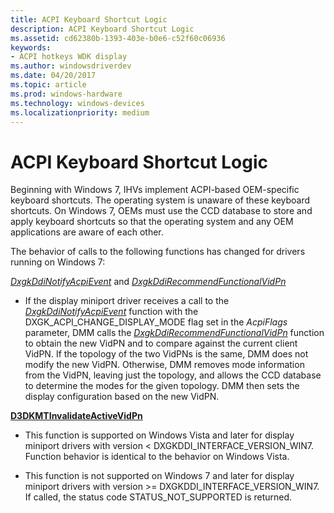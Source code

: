 ```yaml
---
title: ACPI Keyboard Shortcut Logic
description: ACPI Keyboard Shortcut Logic
ms.assetid: cd62380b-1393-403e-b0e6-c52f60c06936
keywords:
- ACPI hotkeys WDK display
ms.author: windowsdriverdev
ms.date: 04/20/2017
ms.topic: article
ms.prod: windows-hardware
ms.technology: windows-devices
ms.localizationpriority: medium
---
```


# ACPI Keyboard Shortcut Logic


Beginning with Windows 7, IHVs implement ACPI-based OEM-specific keyboard shortcuts. The operating system is unaware of these keyboard shortcuts. On Windows 7, OEMs must use the CCD database to store and apply keyboard shortcuts so that the operating system and any OEM applications are aware of each other.

The behavior of calls to the following functions has changed for drivers running on Windows 7:

<span id="DxgkDdiNotifyAcpiEvent_and_DxgkDdiRecommendFunctionalVidPn"></span><span id="dxgkddinotifyacpievent_and_dxgkddirecommendfunctionalvidpn"></span><span id="DXGKDDINOTIFYACPIEVENT_AND_DXGKDDIRECOMMENDFUNCTIONALVIDPN"></span>[*DxgkDdiNotifyAcpiEvent*](https://msdn.microsoft.com/library/windows/hardware/ff559695) and [*DxgkDdiRecommendFunctionalVidPn*](https://msdn.microsoft.com/library/windows/hardware/ff559775)  
-   If the display miniport driver receives a call to the [*DxgkDdiNotifyAcpiEvent*](https://msdn.microsoft.com/library/windows/hardware/ff559695) function with the DXGK\_ACPI\_CHANGE\_DISPLAY\_MODE flag set in the *AcpiFlags* parameter, DMM calls the [*DxgkDdiRecommendFunctionalVidPn*](https://msdn.microsoft.com/library/windows/hardware/ff559775) function to obtain the new VidPN and to compare against the current client VidPN. If the topology of the two VidPNs is the same, DMM does not modify the new VidPN. Otherwise, DMM removes mode information from the VidPN, leaving just the topology, and allows the CCD database to determine the modes for the given topology. DMM then sets the display configuration based on the new VidPN.

<span id="D3DKMTInvalidateActiveVidPn"></span><span id="d3dkmtinvalidateactivevidpn"></span><span id="D3DKMTINVALIDATEACTIVEVIDPN"></span>[**D3DKMTInvalidateActiveVidPn**](https://msdn.microsoft.com/library/windows/hardware/ff547023)  
-   This function is supported on Windows Vista and later for display miniport drivers with version &lt; DXGKDDI\_INTERFACE\_VERSION\_WIN7. Function behavior is identical to the behavior on Windows Vista.

-   This function is not supported on Windows 7 and later for display miniport drivers with version &gt;= DXGKDDI\_INTERFACE\_VERSION\_WIN7. If called, the status code STATUS\_NOT\_SUPPORTED is returned.

 

 





